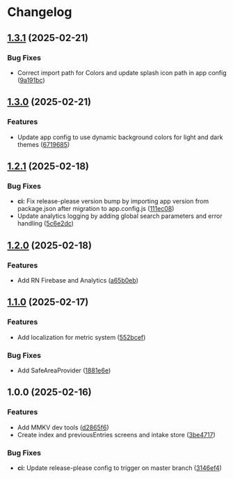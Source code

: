 # Changelog

## [1.3.1](https://github.com/cfoster5/simply-water/compare/v1.3.0...v1.3.1) (2025-02-21)


### Bug Fixes

* Correct import path for Colors and update splash icon path in app config ([9a191bc](https://github.com/cfoster5/simply-water/commit/9a191bcc22334d8953ff297022b42c85df5241bd))

## [1.3.0](https://github.com/cfoster5/simply-water/compare/v1.2.1...v1.3.0) (2025-02-21)


### Features

* Update app config to use dynamic background colors for light and dark themes ([6719685](https://github.com/cfoster5/simply-water/commit/6719685b1121cfaa1ac35b4277bc90f2c132a71c))

## [1.2.1](https://github.com/cfoster5/simply-water/compare/v1.2.0...v1.2.1) (2025-02-18)


### Bug Fixes

* **ci:** Fix release-please version bump by importing app version from package.json after migration to app.config.js ([111ec08](https://github.com/cfoster5/simply-water/commit/111ec080a074ea4ddc271f203ef5cf113b8fdd08))
* Update analytics logging by adding global search parameters and error handling ([5c6e2dc](https://github.com/cfoster5/simply-water/commit/5c6e2dc19c4817f3ddc1f866e724cb37f8932f76))

## [1.2.0](https://github.com/cfoster5/simply-water/compare/v1.1.0...v1.2.0) (2025-02-18)


### Features

* Add RN Firebase and Analytics ([a65b0eb](https://github.com/cfoster5/simply-water/commit/a65b0ebf80b1582c04c535bd28abc51eb82bc6b8))

## [1.1.0](https://github.com/cfoster5/simply-water/compare/v1.0.0...v1.1.0) (2025-02-17)


### Features

* Add localization for metric system ([552bcef](https://github.com/cfoster5/simply-water/commit/552bcef689b5dc5e1623e9e263209dda86063f50))


### Bug Fixes

* Add SafeAreaProvider ([1881e6e](https://github.com/cfoster5/simply-water/commit/1881e6ec6026066d8b1143a20fc514e3f0d792a6))

## 1.0.0 (2025-02-16)


### Features

* Add MMKV dev tools ([d2865f6](https://github.com/cfoster5/simply-water/commit/d2865f601ef8630393c59d6d51ac50a612151fdc))
* Create index and previousEntries screens and intake store ([3be4717](https://github.com/cfoster5/simply-water/commit/3be4717cdd58f76360120f0522a7e8f7c2931537))


### Bug Fixes

* **ci:** Update release-please config to trigger on master branch ([3146ef4](https://github.com/cfoster5/simply-water/commit/3146ef4280ae6c730320b16fe7892f9d540d7485))
